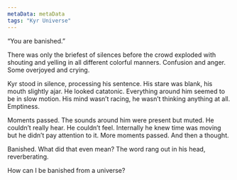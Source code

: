 ```yaml
---
metaData: metaData
tags: "Kyr Universe"
---
```


“You are banished.”

There was only the briefest of silences before the crowd exploded with shouting and yelling in all different colorful manners. Confusion and anger. Some overjoyed and crying. 

Kyr stood in silence, processing his sentence. His stare was blank, his mouth slightly ajar. He looked catatonic. Everything around him seemed to be in slow motion. His mind wasn’t racing, he wasn’t thinking anything at all. Emptiness. 

Moments passed. The sounds around him were present but muted. He couldn’t really hear. He couldn’t feel. Internally he knew time was moving but he didn’t pay attention to it. More moments passed. And then a thought. 

Banished. What did that even mean? The word rang out in his head, reverberating. 

How can I be banished from a universe?